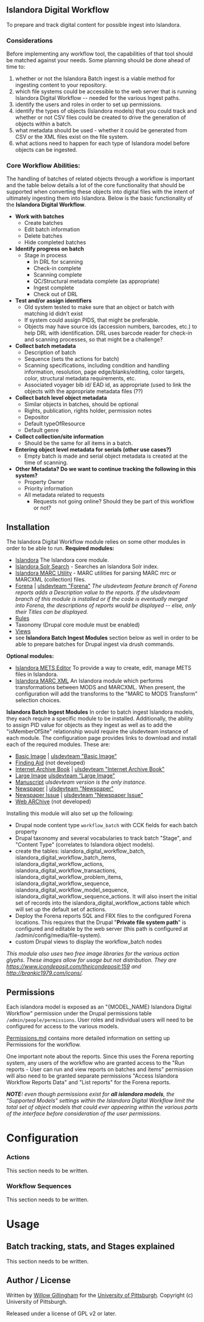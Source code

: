 ## Islandora Digital Workflow
To prepare and track digital content for possible ingest into Islandora.

### Considerations
Before implementing any workflow tool, the capabilities of that tool should be matched against your needs.  Some planning should be done ahead of time to: 
1. whether or not the Islandora Batch ingest is a viable method for ingesting content to your repository.
2. which file systems could be accessible to the web server that is running Islandora Digital Workflow -- needed for the various Ingest paths.
3. identify the users and roles in order to set up permissions.
4. identify the types of objects (Islandora models) that you could track and whether or not CSV files could be created to drive the generation of objects within a batch.
5. what metadata should be used - whether it could be generated from CSV or the XML files exist on the file system.
6. what actions need to happen for each type of Islandora model before objects can be ingested.

### Core Workflow Abilities:
 The handling of batches of related objects through a workflow is important and the table below details a lot of the core functionality that should be supported when converting these objects into digital files with the intent of ultimately ingesting them into Islandora.  Below is the basic functionality of the **Islandora Digital Workflow**.
- **Work with batches**
	- Create batches
	- Edit batch information
	- Delete batches
	- Hide completed batches
- **Identify progress on batch**
	- Stage in process
		- In DRL for scanning
		- Check-in complete
		- Scanning complete
		- QC/Structural metadata complete (as appropriate)
		- Ingest complete
		- Check out of DRL
- **Test and/or assign identifiers**
	- Old system tested to make sure that an object or batch with matching id didn’t exist
	- If system could assign PIDS, that might be preferable. 
	- Objects may have source ids (accession numbers, barcodes, etc.) to help DRL with identification.  DRL uses barcode reader for check-in and scanning processes, so that might be a challenge?
- **Collect batch metadata**
	 - Description of batch
	 - Sequence (sets the actions for batch)
	 - Scanning specifications, including condition and handling information, resolution, page edge/blanks/editing, color targets, color, structural metadata requirements, etc. 
	 - Associated voyager bib id/ EAD id, as appropriate (used to link the objects with the appropriate metadata files (??)
- **Collect batch level object metadata**
	 - Similar objects in batches, should be optional
	 - Rights, publication, rights holder, permission notes
	 - Depositor
	 - Default typeOfResource
	 - Default genre
- **Collect collection/site information**
	 - Should be the same for all items in a batch.
- **Entering object level metadata for serials (other use cases?)**
	 - Empty batch is made and serial object metadata is created at the time of scanning. 
- **Other Metadata? Do we want to continue tracking the following in this system?**
	 - Property Owner
	 - Priority information
	 - All metadata related to requests
		- Requests not going online? Should they be part of this workflow or not?

## Installation
The Islandora Digital Workflow module relies on some other modules in order to be able to run.
**Required modules:**
 - [Islandora](https://github.com/Islandora/islandora) The Islandora core module.
 - [Islandora Solr Search](https://github.com/Islandora/islandora_solr_search.git) - Searches an Islandora Solr index.
 - [Islandora MARC Utility](https://github.com/ulsdevteam/islandora_marc_utility.git) - MARC utilities for parsing MARC mrc or MARCXML (collection) files.
 - [Forena](https://git.drupal.org/project/forena.git) | [ulsdevteam "Forena"](https://github.com/ulsdevteam/forena.git) *The ulsdevteam feature branch of Forena reports adds a Description value to the reports.  If the ulsdevteam branch of this module is installed or if the code is eventually merged into Forena, the descriptions of reports would be displayed -- else, only their Titles can be displayed.*
 - [Rules](https://git.drupal.org/project/rules.git)
 - Taxonomy (Drupal core module must be enabled)
 - [Views](https://git.drupal.org/project/views.git)
 - see **Islandora Batch Ingest Modules** section below as well in order to be able to prepare batches for Drupal ingest via drush commands.


 **Optional modules:**
 - [Islandora METS Editor](https://github.com/ulsdevteam/islandora_mets_editor.git) To provide a way to create, edit, manage METS files in Islandora.
 - [Islandora MARC XML](https://github.com/Islandora/islandora_marcxml) An Islandora module which performs transformations between MODS and MARCXML.  When present, the configuration will add the transforms to the "MARC to MODS Transform" selection choices.

**Islandora Batch Ingest Modules** 
In order to batch ingest Islandora models, they each require a specific module to be installed.  Additionally, the ability to assign PID value for objects as they ingest as well as to add the "isMemberOfSite" relationship would require the ulsdevteam instance of each module.  The configuration page provides links to download and install each of the required modules.  These are:
 - [Basic Image](https://github.com/Islandora/islandora_batch.git) | [ulsdevteam "Basic Image"](https://github.com/ulsdevteam/islandora_batch.git)
 - [Finding Aid](//) (not developed)
 - [Internet Archive Book](https://github.com/Islandora/islandora_book_batch.git) | [ulsdevteam "Internet Archive Book"](https://github.com/ulsdevteam/islandora_book_batch.git)
 - [Large Image]() [ulsdevteam "Large Image"](https://github.com/ulsdevteam/islandora_batch.git)
 - [Manuscript](https://github.com/ulsdevteam/islandora_manuscript_batch.git) *ulsdevteam version is the only instance.*
 - [Newspaper](https://github.com/Islandora/islandora_newspaper_batch.git) | [ulsdevteam "Newspaper"](https://github.com/ulsdevteam/islandora_newspaper_batch.git)
 - [Newspaper Issue](https://github.com/Islandora/islandora_newspaper_batch.git) | [ulsdevteam "Newspaper Issue"](https://github.com/ulsdevteam/islandora_newspaper_batch.git)
 - [Web ARChive](//) (not developed)

Installing this module will also set up the following:
 - Drupal node content type `workflow_batch` with CCK fields for each batch property
 - Drupal taxonomy and several vocabularies to track batch "Stage", and "Content Type" (correlates to Islandora object models).
 - create the tables: islandora_digital_workflow_batch, islandora_digital_workflow_batch_items, islandora_digital_workflow_actions, islandora_digital_workflow_transactions, islandora_digital_workflow_problem_items, islandora_digital_workflow_sequence, islandora_digital_workflow_model_sequence, islandora_digital_workflow_sequence_actions.  It will also insert the initial set of records into the islandora_digital_workflow_actions table which will set up the default set of actions.
 - Deploy the Forena reports SQL and FRX files to the configured Forena locations.  This requires that the Drupal "**Private file system path**" is configured and editable by the web server (this path is configured at /admin/config/media/file-system).
 - custom Drupal views to display the workflow_batch nodes

*This module also uses two free image libraries for the various action glyphs.  These images allow for usage but not distribution.  They are  https://www.icondeposit.com/theicondeposit:159 and http://brankic1979.com/icons/.*

## Permissions
Each islandora model is exposed as an "{MODEL_NAME} Islandora Digital Workflow" permission under the Drupal permissions table `/admin/people/permissions`.  User roles and individual users will need to be configured for access to the various models.

[Permissions.md](docs/Permissions.md) contains more detailed information on setting up Permissions for the workflow.

One important note about the reports.  Since this uses the Forena reporting system, any users of the workflow who are granted access to the "Run reports - User can run and view reports on batches and items" permission will also need to be granted separate permissions "Access Islandora Workflow Reports Data" and "List reports" for the Forena reports.


***NOTE:**  even though permissions exist for **all islandora models**, the "Supported Models" settings within the Islandora Digital Workflow limit the total set of object models that could ever appearing within the various parts of the interface before consideration of the user permissions.*

# Configuration
### Actions
This section needs to be written.
### Workflow Sequences
This section needs to be written.

# Usage
## Batch tracking, stats, and Stages explained
This section needs to be written.

## Author / License
Written by [Willow Gillingham](https://github.com/bgilling) for the [University of Pittsburgh](http://www.pitt.edu).  Copyright (c) University of Pittsburgh.

Released under a license of GPL v2 or later.

